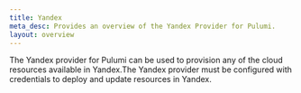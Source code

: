 ```yaml
---
title: Yandex
meta_desc: Provides an overview of the Yandex Provider for Pulumi.
layout: overview
---
```


The Yandex provider for Pulumi can be used to provision any of the cloud resources available in Yandex.The Yandex provider must be configured with credentials to deploy and update resources in Yandex.